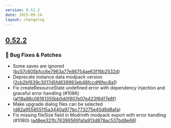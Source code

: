 ```yaml
---
version: 0.52.2
date: 2025-09-24
layout: changelog
---
```

## [0.52.2](#0.52.2)
### 🐛 Bug Fixes & Patches

- Some saves are ignored ([bc57c605bfcc6e7963a77e86754ae63f16b2532d](https://github.com/Voxelum/x-minecraft-launcher/commit/bc57c605bfcc6e7963a77e86754ae63f16b2532d))
- Deprecate instance data modpack version ([2cb2bf639c3017d5fd639993eb48fccdf6fec8a1](https://github.com/Voxelum/x-minecraft-launcher/commit/2cb2bf639c3017d5fd639993eb48fccdf6fec8a1))
- Fix createResourceState undefined error with dependency injection and graceful error handling (#1086) ([af18a98c06161355bb0d0f807e07e423f84f7e8f](https://github.com/Voxelum/x-minecraft-launcher/commit/af18a98c06161355bb0d0f807e07e423f84f7e8f))
- Make upgrade dialog files can be selected ([d82a955855115a3440a977bc773275e45d9d8afa](https://github.com/Voxelum/x-minecraft-launcher/commit/d82a955855115a3440a977bc773275e45d9d8afa))
- Fix missing fileSize field in Modrinth modpack export with error handling (#1080) ([ad8ee321fc763995691a1a913d878ac537bd8e66](https://github.com/Voxelum/x-minecraft-launcher/commit/ad8ee321fc763995691a1a913d878ac537bd8e66))
